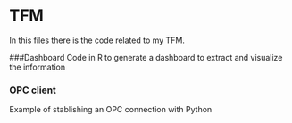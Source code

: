 # TFM
In this files there is the code related to my TFM.

###Dashboard
Code in R to generate a dashboard to extract and visualize the information

### OPC client

Example of stablishing an OPC connection with Python
